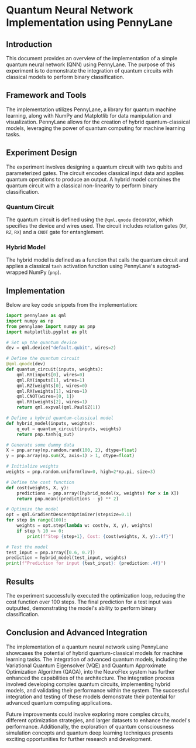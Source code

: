 # Quantum Neural Network Implementation using PennyLane

## Introduction
This document provides an overview of the implementation of a simple quantum neural network (QNN) using PennyLane. The purpose of this experiment is to demonstrate the integration of quantum circuits with classical models to perform binary classification.

## Framework and Tools
The implementation utilizes PennyLane, a library for quantum machine learning, along with NumPy and Matplotlib for data manipulation and visualization. PennyLane allows for the creation of hybrid quantum-classical models, leveraging the power of quantum computing for machine learning tasks.

## Experiment Design
The experiment involves designing a quantum circuit with two qubits and parameterized gates. The circuit encodes classical input data and applies quantum operations to produce an output. A hybrid model combines the quantum circuit with a classical non-linearity to perform binary classification.

### Quantum Circuit
The quantum circuit is defined using the `@qml.qnode` decorator, which specifies the device and wires used. The circuit includes rotation gates (`RY`, `RZ`, `RX`) and a `CNOT` gate for entanglement.

### Hybrid Model
The hybrid model is defined as a function that calls the quantum circuit and applies a classical `tanh` activation function using PennyLane's autograd-wrapped NumPy (`pnp`).

## Implementation
Below are key code snippets from the implementation:

```python
import pennylane as qml
import numpy as np
from pennylane import numpy as pnp
import matplotlib.pyplot as plt

# Set up the quantum device
dev = qml.device("default.qubit", wires=2)

# Define the quantum circuit
@qml.qnode(dev)
def quantum_circuit(inputs, weights):
    qml.RY(inputs[0], wires=0)
    qml.RY(inputs[1], wires=1)
    qml.RZ(weights[0], wires=0)
    qml.RX(weights[1], wires=1)
    qml.CNOT(wires=[0, 1])
    qml.RY(weights[2], wires=1)
    return qml.expval(qml.PauliZ(1))

# Define a hybrid quantum-classical model
def hybrid_model(inputs, weights):
    q_out = quantum_circuit(inputs, weights)
    return pnp.tanh(q_out)

# Generate some dummy data
X = pnp.array(np.random.rand(100, 2), dtype=float)
y = pnp.array(np.sum(X, axis=1) > 1, dtype=float)

# Initialize weights
weights = pnp.random.uniform(low=0, high=2*np.pi, size=3)

# Define the cost function
def cost(weights, X, y):
    predictions = pnp.array([hybrid_model(x, weights) for x in X])
    return pnp.mean((predictions - y) ** 2)

# Optimize the model
opt = qml.GradientDescentOptimizer(stepsize=0.1)
for step in range(100):
    weights = opt.step(lambda w: cost(w, X, y), weights)
    if step % 10 == 0:
        print(f"Step {step+1}, Cost: {cost(weights, X, y):.4f}")

# Test the model
test_input = pnp.array([0.6, 0.7])
prediction = hybrid_model(test_input, weights)
print(f"Prediction for input {test_input}: {prediction:.4f}")
```

## Results
The experiment successfully executed the optimization loop, reducing the cost function over 100 steps. The final prediction for a test input was outputted, demonstrating the model's ability to perform binary classification.

## Conclusion and Advanced Integration

The implementation of a quantum neural network using PennyLane showcases the potential of hybrid quantum-classical models for machine learning tasks. The integration of advanced quantum models, including the Variational Quantum Eigensolver (VQE) and Quantum Approximate Optimization Algorithm (QAOA), into the NeuroFlex system has further enhanced the capabilities of the architecture. The integration process involved developing complex quantum circuits, implementing hybrid models, and validating their performance within the system. The successful integration and testing of these models demonstrate their potential for advanced quantum computing applications.

Future improvements could involve exploring more complex circuits, different optimization strategies, and larger datasets to enhance the model's performance. Additionally, the exploration of quantum consciousness simulation concepts and quantum deep learning techniques presents exciting opportunities for further research and development.
